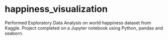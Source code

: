 # happiness_visualization
Performed Exploratory Data Analysis on world happiness dataset from Kaggle. Project completed on a Jupyter notebook using Python, pandas and seaborn.
